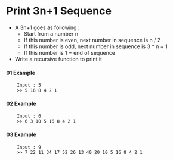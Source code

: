 # Print 3n+1 Sequence

- A 3n+1 goes as following :
  - Start from a number n
  - If this number is even, next number in sequence is n / 2
  - If this number is odd, next number in sequence is 3 * n + 1
  - If this number is 1 = end of sequence
- Write a recursive function to print it

#### 01 Example 
```
    Input : 5
    >> 5 16 8 4 2 1
```

#### 02 Example 
```
    Input : 6
    >> 6 3 10 5 16 8 4 2 1
```

#### 03 Example 
```
    Input : 9
    >> 7 22 11 34 17 52 26 13 40 20 10 5 16 8 4 2 1
```